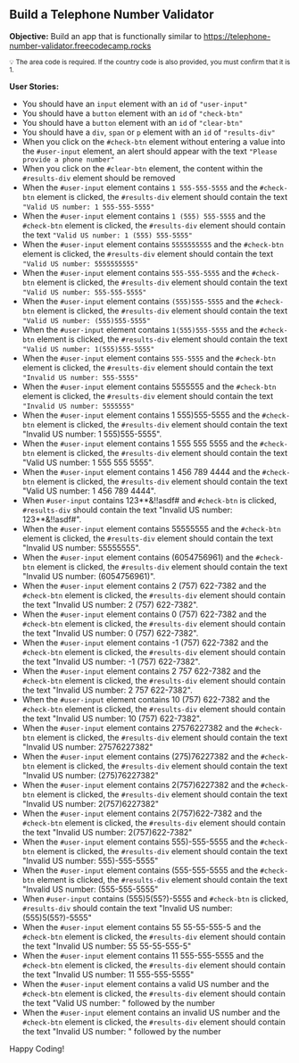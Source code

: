 ## Build a Telephone Number Validator
**Objective:** Build an app that is functionally similar to https://telephone-number-validator.freecodecamp.rocks

<sub>:bulb: The area code is required. If the country code is also provided, you must confirm that it is 1.</sub>

**User Stories:**

- You should have an `input` element with an `id` of `"user-input"`
- You should have a `button` element with an `id` of `"check-btn"`
- You should have a `button` element with an `id` of `"clear-btn"`
- You should have a `div`, `span` or `p` element with an `id` of `"results-div"`
- When you click on the `#check-btn` element without entering a value into the `#user-input` element, an alert should appear with the text `"Please provide a phone number"`
- When you click on the `#clear-btn` element, the content within the `#results-div` element should be removed
- When the `#user-input` element contains `1 555-555-5555` and the `#check-btn` element is clicked, the `#results-div` element should contain the text `"Valid US number: 1 555-555-5555"`
- When the `#user-input` element contains `1 (555) 555-5555` and the `#check-btn` element is clicked, the `#results-div` element should contain the text `"Valid US number: 1 (555) 555-5555"`
- When the `#user-input` element contains `5555555555` and the `#check-btn` element is clicked, the `#results-div` element should contain the text `"Valid US number: 5555555555"`
- When the `#user-input` element contains `555-555-5555` and the `#check-btn` element is clicked, the `#results-div` element should contain the text `"Valid US number: 555-555-5555"`
- When the `#user-input` element contains `(555)555-5555` and the `#check-btn` element is clicked, the `#results-div` element should contain the text `"Valid US number: (555)555-5555"`
- When the `#user-input` element contains `1(555)555-5555` and the `#check-btn` element is clicked, the `#results-div` element should contain the text `"Valid US number: 1(555)555-5555"`
- When the `#user-input` element contains `555-5555` and the `#check-btn` element is clicked, the `#results-div` element should contain the text `"Invalid US number: 555-5555"`
- When the `#user-input` element contains 5555555 and the `#check-btn` element is clicked, the `#results-div` element should contain the text `"Invalid US number: 5555555"`
- When the `#user-input` element contains 1 555)555-5555 and the `#check-btn` element is clicked, the `#results-div` element should contain the text "Invalid US number: 1 555)555-5555".
- When the `#user-input` element contains 1 555 555 5555 and the `#check-btn` element is clicked, the `#results-div` element should contain the text "Valid US number: 1 555 555 5555".
- When the `#user-input` element contains 1 456 789 4444 and the `#check-btn` element is clicked, the `#results-div` element should contain the text "Valid US number: 1 456 789 4444".
- When `#user-input` contains 123**&!!asdf# and `#check-btn` is clicked, `#results-div` should contain the text "Invalid US number: 123**&!!asdf#".
- When the `#user-input` element contains 55555555 and the `#check-btn` element is clicked, the `#results-div` element should contain the text "Invalid US number: 55555555".
- When the `#user-input` element contains (6054756961) and the `#check-btn` element is clicked, the `#results-div` element should contain the text "Invalid US number: (6054756961)".
- When the `#user-input` element contains 2 (757) 622-7382 and the `#check-btn` element is clicked, the `#results-div` element should contain the text "Invalid US number: 2 (757) 622-7382".
- When the `#user-input` element contains 0 (757) 622-7382 and the `#check-btn` element is clicked, the `#results-div` element should contain the text "Invalid US number: 0 (757) 622-7382".
- When the `#user-input` element contains -1 (757) 622-7382 and the `#check-btn` element is clicked, the `#results-div` element should contain the text "Invalid US number: -1 (757) 622-7382".
- When the `#user-input` element contains 2 757 622-7382 and the `#check-btn` element is clicked, the `#results-div` element should contain the text "Invalid US number: 2 757 622-7382".
- When the `#user-input` element contains 10 (757) 622-7382 and the `#check-btn` element is clicked, the `#results-div` element should contain the text "Invalid US number: 10 (757) 622-7382".
- When the `#user-input` element contains 27576227382 and the `#check-btn` element is clicked, the `#results-div` element should contain the text "Invalid US number: 27576227382"
- When the `#user-input` element contains (275)76227382 and the `#check-btn` element is clicked, the `#results-div` element should contain the text "Invalid US number: (275)76227382"
- When the `#user-input` element contains 2(757)6227382 and the `#check-btn` element is clicked, the `#results-div` element should contain the text "Invalid US number: 2(757)6227382"
- When the `#user-input` element contains 2(757)622-7382 and the `#check-btn` element is clicked, the `#results-div` element should contain the text "Invalid US number: 2(757)622-7382"
- When the `#user-input` element contains 555)-555-5555 and the `#check-btn` element is clicked, the `#results-div` element should contain the text "Invalid US number: 555)-555-5555"
- When the `#user-input` element contains (555-555-5555 and the `#check-btn` element is clicked, the `#results-div` element should contain the text "Invalid US number: (555-555-5555"
- When `#user-input` contains (555)5(55?)-5555 and `#check-btn` is clicked, `#results-div` should contain the text "Invalid US number: (555)5(55?)-5555"
- When the `#user-input` element contains 55 55-55-555-5 and the `#check-btn` element is clicked, the `#results-div` element should contain the text "Invalid US number: 55 55-55-555-5"
- When the `#user-input` element contains 11 555-555-5555 and the `#check-btn` element is clicked, the `#results-div` element should contain the text "Invalid US number: 11 555-555-5555"
- When the `#user-input` element contains a valid US number and the `#check-btn` element is clicked, the `#results-div` element should contain the text "Valid US number: " followed by the number
- When the `#user-input` element contains an invalid US number and the `#check-btn` element is clicked, the `#results-div` element should contain the text "Invalid US number: " followed by the number

Happy Coding!
